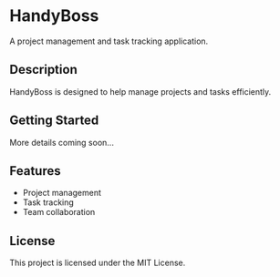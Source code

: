 # HandyBoss

A project management and task tracking application.

## Description
HandyBoss is designed to help manage projects and tasks efficiently.

## Getting Started
More details coming soon...

## Features
- Project management
- Task tracking
- Team collaboration

## License


This project is licensed under the MIT License. 